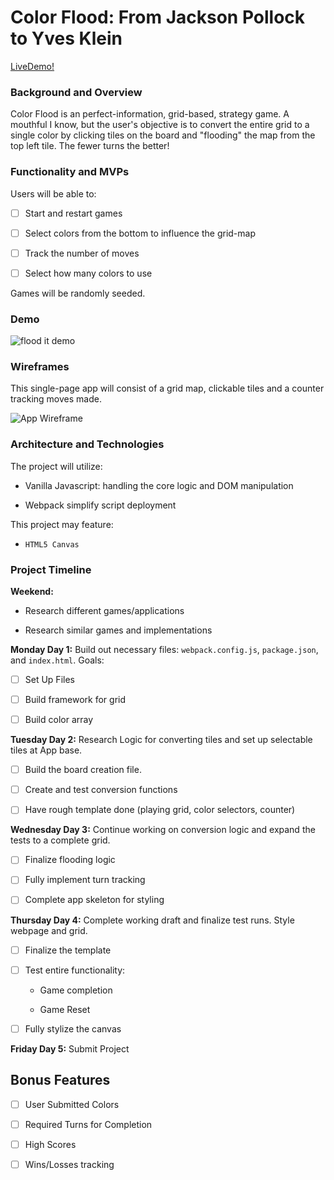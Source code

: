 # Color Flood: From Jackson Pollock to Yves Klein

[LiveDemo!](https://ttillotson.github.io/ColorFlood/)

### Background and Overview

Color Flood is an perfect-information, grid-based, strategy game. A mouthful I know, but the user's objective is to convert the entire grid to a single color by clicking tiles on the board and "flooding" the map from the top left tile. The fewer turns the better!

### Functionality and MVPs

Users will be able to:

- [ ] Start and restart games

- [ ] Select colors from the bottom to influence the grid-map

- [ ] Track the number of moves

- [ ] Select how many colors to use

Games will be randomly seeded.

### Demo

![flood it demo](https://user-images.githubusercontent.com/29738420/39071719-fd0e5b64-449c-11e8-9a4f-dc497d7ff838.gif)


### Wireframes

This single-page app will consist of a grid map, clickable tiles and a counter tracking moves made.

![App Wireframe](https://user-images.githubusercontent.com/29738420/38792381-96e6509c-4101-11e8-89e0-066bee8798eb.png)

### Architecture and Technologies

The project will utilize:

- Vanilla Javascript: handling the core logic and DOM manipulation

- Webpack simplify script deployment

This project may feature:

- `HTML5 Canvas`

### Project Timeline

__Weekend:__

- Research different games/applications

- Research similar games and implementations

__Monday Day 1:__ Build out necessary files: `webpack.config.js`, `package.json`, and `index.html`.
Goals:

- [ ] Set Up Files

- [ ] Build framework for grid

- [ ] Build color array

__Tuesday Day 2:__ Research Logic for converting tiles and set up selectable tiles at App base.

- [ ] Build the board creation file.

- [ ] Create and test conversion functions

- [ ] Have rough template done (playing grid, color selectors, counter)

__Wednesday Day 3:__ Continue working on conversion logic and expand the tests to a complete grid.

- [ ] Finalize flooding logic

- [ ] Fully implement turn tracking

- [ ] Complete app skeleton for styling

__Thursday Day 4:__ Complete working draft and finalize test runs. Style webpage and grid.

- [ ] Finalize the template

- [ ] Test entire functionality:

    - Game completion

    - Game Reset

- [ ] Fully stylize the canvas

__Friday Day 5:__ Submit Project

## Bonus Features

- [ ] User Submitted Colors

- [ ] Required Turns for Completion

- [ ] High Scores

- [ ] Wins/Losses tracking